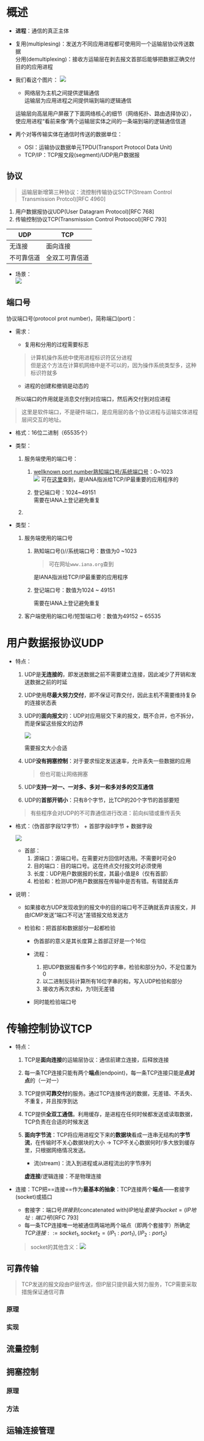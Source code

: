 # 概述

+ **进程**：通信的真正主体
+ 复用(multiplesing)：发送方不同应用进程都可使用同一个运输层协议传送数据  
	分用(demultiplexing)：接收方运输层在剥去报文首部后能够把数据正确交付目的的应用进程

+ 我们看这个图片：
	![](https://cdn.jsdelivr.net/gh/zweix123/CS-notes@master/resource/Network/逻辑通信.png)
	
	+ 网络层为主机之间提供逻辑通信  
		运输层为应用进程之间提供端到端的逻辑通信

	运输层向高层用户屏蔽了下面网络核心的细节（网络拓扑、路由选择协议），使应用进程“看前来像”两个运输层实体之间的一条端到端的逻辑通信信道

+ 两个对等传输实体在通信时传送的数据单位：
	+ OSI：运输协议数据单元TPDU(Transport Protocol Data Unit)
	+ TCP/IP：TCP报文段(segment)/UDP用户数据报

## 协议
>运输层新增第三种协议：流控制传输协议SCTP(Stream Control Transmission Protcol)\[RFC 4960\]

1. 用户数据报协议UDP(User Datagram Protocol)\[RFC 768\]
2. 传输控制协议TCP(Transmission Control Protoocol)\[RFC 793\]

| UDP        | TCP            |
| ---------- | -------------- |
| 无连接     | 面向连接       |
| 不可靠信道 | 全双工可靠信道 |

+ 场景：  
	![](https://cdn.jsdelivr.net/gh/zweix123/CS-notes@master/resource/Network/应用及其协议.png)

## 端口号

协议端口号(protocol prot number)，简称端口(port)：

+ 需求：
	+ 复用和分用的过程需要标志
	>计算机操作系统中使用进程标识符区分进程  
	>但是这个方法在计算机网络中是不可以的，因为操作系统类型多，这种标识符就多

	+ 进程的创建和撤销是动态的

	所以端口的作用就是消息交付到对应端口，然后再交付到对应进程

>这里是软件端口，不是硬件端口，是应用层的各个协议进程与运输实体进程层间交互的地址。

+ 格式：16位二进制（65535个）
+ 类型：
	1. 服务端使用的端口号：
		1. [wellknown port number熟知端口号/系统端口号](www.iana.org)：0~1023  
			![](https://cdn.jsdelivr.net/gh/zweix123/CS-notes@master/resource/Network/常用的熟知端口号.png)
			可在[这里](www.iana.org)查到，是IANA指派给TCP/IP最重要的应用程序的

		2. 登记端口号：1024~49151  
			需要在IANA上登记避免重复

	2. 

+ 类型：


  1. 服务端使用的端口号
     1. 熟知端口号()//系统端口号：数值为0 ~1023
     
        
     
        > 可在网址`www.iana.org`查到
     
        是IANA指派给TCP/IP最重要的应用程序
     
     2. 登记端口号：数值为1024 ~ 49151
     
        需要在IANA上登记避免重复
     
  2. 客户端使用的端口号/短暂端口号：数值为49152 ~ 65535

# 用户数据报协议UDP

+ 特点：

  1. UDP是**无连接的**，即发送数据之前不需要建立连接，因此减少了开销和发送数据之前的时延

  2. UDP使用**尽最大努力交付**，即不保证可靠交付，因此主机不需要维持复杂的连接状态表

  3. UDP的**面向报文**的：UDP对应用层交下来的报文，既不合并，也不拆分，而是保留这些报文的边界

     ![](https://cdn.jsdelivr.net/gh/zweix123/CS-notes@master/resource/Network/UDP面向报文.png)

     需要报文大小合适

  4. UDP**没有拥塞控制**：对于要求恒定发送速率，允许丢失一些数据的应用

     > 但也可能让网络拥塞

  5. UDP**支持一对一、一对多、多对一和多对多的交互通信**

  6. UDP的**首部开销小**：只有8个字节，比TCP的20个字节的首部要短

  > 有些程序会对UDP的不可靠通信进行改进：前向纠错或重传丢失

+ 格式：（伪首部字段12字节） + 首部字段8字节 + 数据字段

  ![](https://cdn.jsdelivr.net/gh/zweix123/CS-notes@master/resource/Network/UDP数据报格式.png)

  + 首部：
    1. 源端口：源端口号。在需要对方回信时选用。不需要时可全0
    2. 目的端口：目的端口号。这在终点交付报文时必须使用
    3. 长度：UDP用户数据报的长度，其最小值是8（仅有首部）
    4. 检验和：检测UDP用户数据报在传输中是否有错。有错就丢弃

+ 说明：

  + 如果接收方UDP发现收到的报文中的目的端口号不正确就丢弃该报文，并由ICMP发送“端口不可达”差错报文给发送方

  + 检验和：把首部和数据部分一起都检验

    + 伪首部的意义是其长度算上首部正好是一个16位
    + 流程：
      1. 把UDP数据报看作多个16位的字串，检验和部分为0，不足位置为0
      2. 以二进制反码计算所有16位字串的和，写入UDP检验和部分
      3. 接收方再次求和，为1则无差错

    + 同时能检验端口号

# 传输控制协议TCP

+ 特点：

  1. TCP是**面向连接**的运输层协议：通信前建立连接，后释放连接

  2. 每一条TCP连接只能有两个**端点**(endpoint)，每一条TCP连接只能是**点对点**的（一对一）

  3. TCP提供**可靠交付**的服务。通过TCP连接传送的数据，无差错、不丢失、不重复，并且按序到达

  4. TCP提供**全双工通信**。利用缓存，是进程在任何时候都发送或读取数据，TCP负责在合适的时候发送

  5. **面向字节流**：TCP将应用进程交下来的**数据块**看成一连串无结构的**字节流**，在传输时不关心数据块的大小 -> TCP不关心数据何时/多大放到缓存里，只根据网络情况发送。

     + 流(stream)：流入到进程或从进程流出的字节序列

     **虚连接**/逻辑连接：不是物理连接

+ 连接：TCP把==连接==作为**最基本的抽象**：TCP连接两个**端点**——套接字(socket)或插口

  + 套接字：端口号*拼接到*(concatenated with)IP地址$套接字socket = (IP地址:端口号)$[RFC 793]
  + 每一条TCP连接唯一地被通信两端地两个端点（即两个套接字）所确定$TCP连接::={socket_1, socket_2}={(IP_1:port_1), (IP_2:port_2)}$
  
  > socket的其他含义：![](https://cdn.jsdelivr.net/gh/zweix123/CS-notes@master/resource/Network/socket其他含义.png)

## 可靠传输

> TCP发送的报文段由IP层传送，但IP层只提供最大努力服务，TCP需要采取措施保证通信可靠

### 原理

### 实现

## 流量控制

## 拥塞控制

### 原理

### 方法

## 运输连接管理







